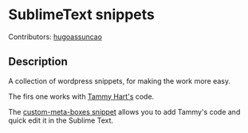 SublimeText snippets
====================================

Contributors: [hugoassuncao](http://github.com/hugoassuncao)


Description
-----------

A collection of wordpress snippets, for making the work more easy.

The firs one works with [Tammy Hart's](https://github.com/tammyhart/Reusable-Custom-WordPress-Meta-Boxes) code.

The [custom-meta-boxes snippet](https://github.com/hugoassuncao/wordpress_snippets/blob/master/custom-meta-boxes.sublime-snippet) allows you to add Tammy's code and quick edit it in the Sublime Text.
